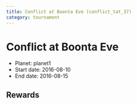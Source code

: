 ```yaml
---
title: Conflict at Boonta Eve (conflict_tat_37)
category: tournament
---
```

# Conflict at Boonta Eve

  * Planet: planet1
  * Start date: 2016-08-10
  * End date: 2016-08-15

## Rewards

